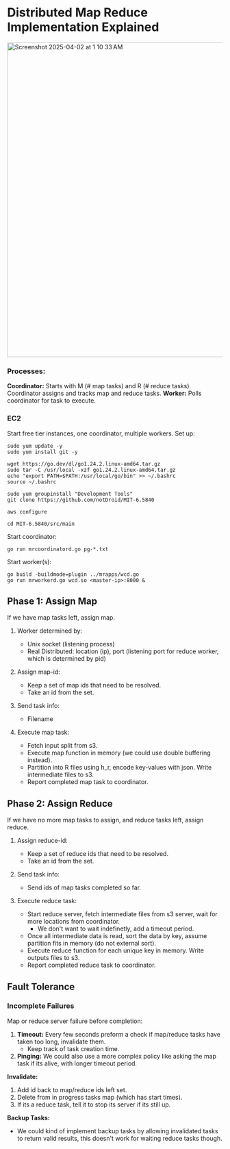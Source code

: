 # Distributed Map Reduce Implementation Explained
<img width="735" alt="Screenshot 2025-04-02 at 1 10 33 AM" src="https://github.com/user-attachments/assets/59ed68b2-f42a-472c-bda3-2b041ed2c798" />

### Processes:
**Coordinator:** Starts with M (# map tasks) and R (# reduce tasks). Coordinator assigns and tracks map and reduce tasks.
**Worker:** Polls coordinator for task to execute.

### EC2
Start free tier instances, one coordinator, multiple workers. Set up:
```
sudo yum update -y
sudo yum install git -y

wget https://go.dev/dl/go1.24.2.linux-amd64.tar.gz
sudo tar -C /usr/local -xzf go1.24.2.linux-amd64.tar.gz
echo "export PATH=$PATH:/usr/local/go/bin" >> ~/.bashrc
source ~/.bashrc

sudo yum groupinstall "Development Tools"
git clone https://github.com/notDroid/MIT-6.5840

aws configure

cd MIT-6.5840/src/main
```
Start coordinator:
```
go run mrcoordinatord.go pg-*.txt
```
Start worker(s):
```
go build -buildmode=plugin ../mrapps/wcd.go
go run mrworkerd.go wcd.so <master-ip>:8000 &
```

## Phase 1: Assign Map
If we have map tasks left, assign map. 

1. Worker determined by:
    * Unix socket (listening process)
    * Real Distributed: location (ip), port (listening port for reduce worker, which is determined by pid)

2. Assign map-id: 
    * Keep a set of map ids that need to be resolved.
    * Take an id from the set.

3. Send task info:
    * Filename
  
4. Execute map task:
    * Fetch input split from s3.
    * Execute map function in memory (we could use double buffering instead).
    * Partition into R files using h_r, encode key-values with json. Write intermediate files to s3.
    * Report completed map task to coordinator.

## Phase 2: Assign Reduce
If we have no more map tasks to assign, and reduce tasks left, assign reduce.

1. Assign reduce-id:
    * Keep a set of reduce ids that need to be resolved.
    * Take an id from the set.
  
2. Send task info:
    * Send ids of map tasks completed so far.
  
3. Execute reduce task:
    * Start reduce server, fetch intermediate files from s3 server, wait for more locations from coordinator.
       * We don't want to wait indefinetly, add a timeout period.
    * Once all intermediate data is read, sort the data by key, assume partition fits in memory (do not external sort).
    * Execute reduce function for each unique key in memory. Write outputs files to s3.
    * Report completed reduce task to coordinator.
  
## Fault Tolerance
### Incomplete Failures

Map or reduce server failure before completion:
  1. **Timeout:** Every few seconds preform a check if map/reduce tasks have taken too long, invalidate them.
      * Keep track of task creation time.
  2. **Pinging:** We could also use a more complex policy like asking the map task if its alive, with longer timeout period.

**Invalidate:**
  1. Add id back to map/reduce ids left set.
  2. Delete from in progress tasks map (which has start times).
  3. If its a reduce task, tell it to stop its server if its still up.

**Backup Tasks:**
   * We could kind of implement backup tasks by allowing invalidated tasks to return valid results, this doesn't work for waiting reduce tasks though.
